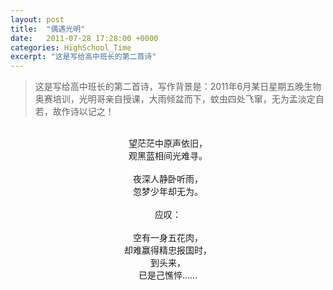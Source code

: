 ```yaml
---
layout: post
title:  "偶遇光明"
date:   2011-07-28 17:28:00 +0000
categories: HighSchool_Time
excerpt: "这是写给高中班长的第二首诗"
---
```


<div>
<blockquote class='quote-style'>
这是写给高中班长的第二首诗，写作背景是：2011年6月某日星期五晚生物奥赛培训，光明哥亲自授课，大雨倾盆而下，蚊虫四处飞窜，无为孟淡定自若，故作诗以记之！
</blockquote>
<br>
</div>

<div align='center'>
望茫茫中原声依旧，<br>
观黑蓝相间光难寻。<br>
<br>
夜深人静卧听雨，<br>
忽梦少年却无为。<br>
<br>
应叹：<br>
<br>
空有一身五花肉，<br>
却难赢得精忠报国时，<br>
到头来，<br>
已是己憔悴……<br>
</div>